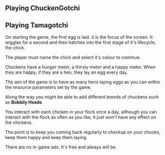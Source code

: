 ## Playing ChuckenGotchi

## Playing Tamagotchi

On starting the game, the first egg is laid. it is the focus of the screen. It wiggles for a second and then hatches into the first stage of it's lifecycle, the chick.

The player must name the chick and select it's colour to continue.

Chuckens have a hunger meter, a thirsty meter and a happy meter. When they are happy, if they are a hen, they lay an egg every day.

The aim of the game is to have as many hens laying eggs as you can within the resource parameters set by the game.

Along the way you might be able to add different breeds of chuckens such as **Bobbily Heads**

You interact with each chicken in your flock once a day, although you can interact with the flock as often as you like, it just won't have any effect on the chickens.

The point is to keep you coming back regularly to checkup on your chooks, keep them happy and keep them laying.

There are no in-game ads. It's free and always will be.
